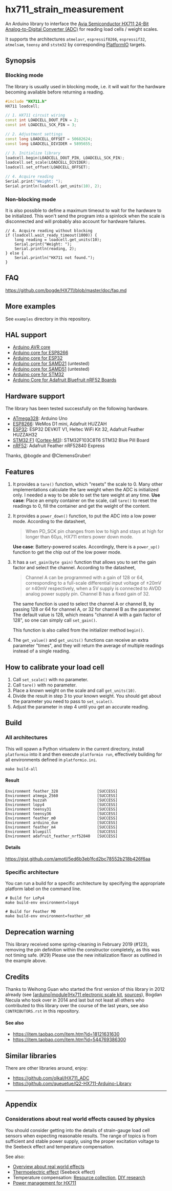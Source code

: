 # hx711_strain_measurement

An Arduino library to interface the [Avia Semiconductor HX711 24-Bit Analog-to-Digital Converter (ADC)]
for reading load cells / weight scales.

It supports the architectures `atmelavr`, `espressif8266`, `espressif32`,
`atmelsam`, `teensy` and `ststm32` by corresponding [PlatformIO] targets.

[Avia Semiconductor HX711 24-Bit Analog-to-Digital Converter (ADC)]: http://www.dfrobot.com/image/data/SEN0160/hx711_english.pdf
[PlatformIO]: https://platformio.org/


## Synopsis

### Blocking mode
The library is usually used in blocking mode, i.e. it will wait for the
hardware becoming available before returning a reading.

```c++
#include "HX711.h"
HX711 loadcell;

// 1. HX711 circuit wiring
const int LOADCELL_DOUT_PIN = 2;
const int LOADCELL_SCK_PIN = 3;

// 2. Adjustment settings
const long LOADCELL_OFFSET = 50682624;
const long LOADCELL_DIVIDER = 5895655;

// 3. Initialize library
loadcell.begin(LOADCELL_DOUT_PIN, LOADCELL_SCK_PIN);
loadcell.set_scale(LOADCELL_DIVIDER);
loadcell.set_offset(LOADCELL_OFFSET);

// 4. Acquire reading
Serial.print("Weight: ");
Serial.println(loadcell.get_units(10), 2);
```

### Non-blocking mode
It is also possible to define a maximum timeout to wait for the hardware
to be initialized. This won't send the program into a spinlock when the
scale is disconnected and will probably also account for hardware failures.
```
// 4. Acquire reading without blocking
if (loadcell.wait_ready_timeout(1000)) {
    long reading = loadcell.get_units(10);
    Serial.print("Weight: ");
    Serial.println(reading, 2);
} else {
    Serial.println("HX711 not found.");
}
```


## FAQ
https://github.com/bogde/HX711/blob/master/doc/faq.md


## More examples
See `examples` directory in this repository.


## HAL support
- [Arduino AVR core](https://github.com/arduino/ArduinoCore-avr)
- [Arduino core for ESP8266](https://github.com/esp8266/Arduino)
- [Arduino core for ESP32](https://github.com/espressif/arduino-esp32)
- [Arduino core for SAMD21](https://github.com/arduino/ArduinoCore-samd) (untested)
- [Arduino core for SAMD51](https://github.com/adafruit/ArduinoCore-samd) (untested)
- [Arduino core for STM32](https://github.com/stm32duino/Arduino_Core_STM32)
- [Arduino Core for Adafruit Bluefruit nRF52 Boards](https://github.com/adafruit/Adafruit_nRF52_Arduino)


## Hardware support
The library has been tested successfully on the following hardware.

- [ATmega328]: Arduino Uno
- [ESP8266]: WeMos D1 mini, Adafruit HUZZAH
- [ESP32]: ESP32 DEVKIT V1, Heltec WiFi Kit 32, Adafruit Feather HUZZAH32
- [STM32 F1] ([Cortex-M3]): STM32F103C8T6 STM32 Blue Pill Board
- [nRF52]: Adafruit Feather nRF52840 Express

Thanks, @bogde and @ClemensGruber!

[ATmega328]: https://en.wikipedia.org/wiki/ATmega328
[ESP8266]: https://en.wikipedia.org/wiki/ESP8266
[ESP32]: https://en.wikipedia.org/wiki/ESP32
[STM32 F1]: https://en.wikipedia.org/wiki/STM32#STM32_F1
[Cortex-M3]: https://en.wikipedia.org/wiki/ARM_Cortex-M#Cortex-M3
[nRF52]: https://infocenter.nordicsemi.com/index.jsp?topic=%2Fstruct_nrf52%2Fstruct%2Fnrf52.html


## Features
1. It provides a `tare()` function, which "resets" the scale to 0. Many other
   implementations calculate the tare weight when the ADC is initialized only.
   I needed a way to be able to set the tare weight at any time.
   **Use case**: Place an empty container on the scale, call `tare()` to reset
   the readings to 0, fill the container and get the weight of the content.

2. It provides a `power_down()` function, to put the ADC into a low power mode.
   According to the datasheet,
   > When PD_SCK pin changes from low to high and stays at high
   > for longer than 60μs, HX711 enters power down mode.

   **Use case**: Battery-powered scales. Accordingly, there is a `power_up()`
   function to get the chip out of the low power mode.

3. It has a `set_gain(byte gain)` function that allows you to set the gain factor
   and select the channel. According to the datasheet,
   > Channel A can be programmed with a gain of 128 or 64, corresponding to
   a full-scale differential input voltage of ±20mV or ±40mV respectively, when
   a 5V supply is connected to AVDD analog power supply pin. Channel B has
   a fixed gain of 32.

   The same function is used to select the channel A or channel B, by passing
   128 or 64 for channel A, or 32 for channel B as the parameter. The default
   value is 128, which means "channel A with a gain factor of 128", so one can
   simply call `set_gain()`.

   This function is also called from the initializer method `begin()`.

4. The `get_value()` and `get_units()` functions can receive an extra parameter "times",
   and they will return the average of multiple readings instead of a single reading.


## How to calibrate your load cell
1. Call `set_scale()` with no parameter.
2. Call `tare()` with no parameter.
3. Place a known weight on the scale and call `get_units(10)`.
4. Divide the result in step 3 to your known weight. You should
   get about the parameter you need to pass to `set_scale()`.
5. Adjust the parameter in step 4 until you get an accurate reading.


## Build

### All architectures
This will spawn a Python virtualenv in the current directory,
install `platformio` into it and then execute `platformio run`,
effectively building for all environments defined in `platformio.ini`.

    make build-all

#### Result
```
Environment feather_328                 [SUCCESS]
Environment atmega_2560	                [SUCCESS]
Environment huzzah                      [SUCCESS]
Environment lopy4                       [SUCCESS]
Environment teensy31                    [SUCCESS]
Environment teensy36                    [SUCCESS]
Environment feather_m0                  [SUCCESS]
Environment arduino_due                 [SUCCESS]
Environment feather_m4                  [SUCCESS]
Environment bluepill   	                [SUCCESS]
Environment adafruit_feather_nrf52840   [SUCCESS]
```

#### Details
https://gist.github.com/amotl/5ed6b3eb1fcd2bc78552b218b426f6aa


### Specific architecture
You can run a build for a specific architecture by specifying
the appropriate platform label on the command line.

    # Build for LoPy4
    make build-env environment=lopy4

    # Build for Feather M0
    make build-env environment=feather_m0


## Deprecation warning
This library received some spring-cleaning in February 2019 (#123),
removing the pin definition within the constructor completely, as
this was not timing safe. (#29) Please use the new initialization
flavor as outlined in the example above.


## Credits
Thanks to Weihong Guan who started the first version of this library in 2012
already (see [[arduino|module]Hx711 electronic scale kit](http://aguegu.net/?p=1327),
[sources](https://github.com/aguegu/ardulibs/tree/master/hx711)), Bogdan Necula
who took over in 2014 and last but not least all others who contributed to this
library over the course of the last years, see also `CONTRIBUTORS.rst` in this
repository.

#### See also
- https://item.taobao.com/item.htm?id=18121631630
- https://item.taobao.com/item.htm?id=544769386300


## Similar libraries
There are other libraries around, enjoy:

- https://github.com/olkal/HX711_ADC
- https://github.com/queuetue/Q2-HX711-Arduino-Library


---

## Appendix

### Considerations about real world effects caused by physics
You should consider getting into the details of strain-gauge load cell
sensors when expecting reasonable results. The range of topics is from
sufficient and stable power supply, using the proper excitation voltage
to the Seebeck effect and temperature compensation.

See also:
- [Overview about real world effects](https://community.hiveeyes.org/t/analog-vs-digital-signal-gain-amplifiers/380/6)
- [Thermoelectric effect](https://en.wikipedia.org/wiki/Thermoelectric_effect) (Seebeck effect)
- Temperature compensation: [Resource collection](https://community.hiveeyes.org/t/temperaturkompensation-fur-waage-hardware-firmware/115), [DIY research](https://community.hiveeyes.org/t/temperaturkompensation-fur-waage-notig-datensammlung/245)
- [Power management for HX711](https://community.hiveeyes.org/t/stromversorgung-hx711/893)
